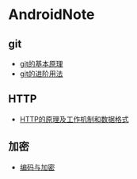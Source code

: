 # AndroidNote
## git
* [git的基本原理](git/git的基本原理.md)
* [git的进阶用法](git/git的进阶用法.md)

## HTTP 
 * [HTTP的原理及工作机制和数据格式](http.md)

## 加密
  * [编码与加密](编码与加密.md)
